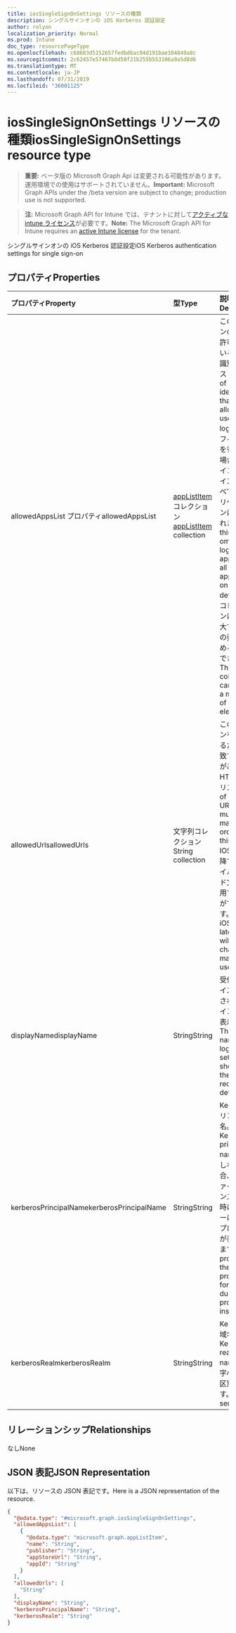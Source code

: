 ```yaml
---
title: iosSingleSignOnSettings リソースの種類
description: シングルサインオンの iOS Kerberos 認証設定
author: rolyon
localization_priority: Normal
ms.prod: Intune
doc_type: resourcePageType
ms.openlocfilehash: c68683d5152657fedbd6ac04d191bae104849a8c
ms.sourcegitcommit: 2c62457e57467b8d50f21b255b553106a9a5d8d6
ms.translationtype: MT
ms.contentlocale: ja-JP
ms.lasthandoff: 07/31/2019
ms.locfileid: "36001125"
---
```

# <a name="iossinglesignonsettings-resource-type"></a><span data-ttu-id="55691-103">iosSingleSignOnSettings リソースの種類</span><span class="sxs-lookup"><span data-stu-id="55691-103">iosSingleSignOnSettings resource type</span></span>

> <span data-ttu-id="55691-104">**重要:** ベータ版の Microsoft Graph Api は変更される可能性があります。運用環境での使用はサポートされていません。</span><span class="sxs-lookup"><span data-stu-id="55691-104">**Important:** Microsoft Graph APIs under the /beta version are subject to change; production use is not supported.</span></span>

> <span data-ttu-id="55691-105">**注:** Microsoft Graph API for Intune では、テナントに対して[アクティブな intune ライセンス](https://go.microsoft.com/fwlink/?linkid=839381)が必要です。</span><span class="sxs-lookup"><span data-stu-id="55691-105">**Note:** The Microsoft Graph API for Intune requires an [active Intune license](https://go.microsoft.com/fwlink/?linkid=839381) for the tenant.</span></span>

<span data-ttu-id="55691-106">シングルサインオンの iOS Kerberos 認証設定</span><span class="sxs-lookup"><span data-stu-id="55691-106">iOS Kerberos authentication settings for single sign-on</span></span>

## <a name="properties"></a><span data-ttu-id="55691-107">プロパティ</span><span class="sxs-lookup"><span data-stu-id="55691-107">Properties</span></span>
|<span data-ttu-id="55691-108">プロパティ</span><span class="sxs-lookup"><span data-stu-id="55691-108">Property</span></span>|<span data-ttu-id="55691-109">型</span><span class="sxs-lookup"><span data-stu-id="55691-109">Type</span></span>|<span data-ttu-id="55691-110">説明</span><span class="sxs-lookup"><span data-stu-id="55691-110">Description</span></span>|
|:---|:---|:---|
|<span data-ttu-id="55691-111">allowedAppsList プロパティ</span><span class="sxs-lookup"><span data-stu-id="55691-111">allowedAppsList</span></span>|<span data-ttu-id="55691-112">[appListItem](../resources/intune-deviceconfig-applistitem.md) コレクション</span><span class="sxs-lookup"><span data-stu-id="55691-112">[appListItem](../resources/intune-deviceconfig-applistitem.md) collection</span></span>|<span data-ttu-id="55691-113">このログインの使用が許可されているアプリ識別子のリスト。</span><span class="sxs-lookup"><span data-stu-id="55691-113">List of app identifiers that are allowed to use this login.</span></span> <span data-ttu-id="55691-114">このフィールドを省略した場合、ログインはデバイス上のすべてのアプリケーションに適用されます。</span><span class="sxs-lookup"><span data-stu-id="55691-114">If this field is omitted, the login applies to all applications on the device.</span></span> <span data-ttu-id="55691-115">このコレクションには、最大で 500 個の要素を含めることができます。</span><span class="sxs-lookup"><span data-stu-id="55691-115">This collection can contain a maximum of 500 elements.</span></span>|
|<span data-ttu-id="55691-116">allowedUrls</span><span class="sxs-lookup"><span data-stu-id="55691-116">allowedUrls</span></span>|<span data-ttu-id="55691-117">文字列コレクション</span><span class="sxs-lookup"><span data-stu-id="55691-117">String collection</span></span>|<span data-ttu-id="55691-118">このログインを使用するために一致する必要がある HTTP Url のリスト。</span><span class="sxs-lookup"><span data-stu-id="55691-118">List of HTTP URLs that must be matched in order to use this login.</span></span> <span data-ttu-id="55691-119">IOS 9.0 以降では、ワイルドカード文字を使用することができます。</span><span class="sxs-lookup"><span data-stu-id="55691-119">With iOS 9.0 or later, a wildcard characters may be used.</span></span>|
|<span data-ttu-id="55691-120">displayName</span><span class="sxs-lookup"><span data-stu-id="55691-120">displayName</span></span>|<span data-ttu-id="55691-121">String</span><span class="sxs-lookup"><span data-stu-id="55691-121">String</span></span>|<span data-ttu-id="55691-122">受信側デバイスに表示されるログイン設定の表示名。</span><span class="sxs-lookup"><span data-stu-id="55691-122">The display name of login settings shown on the receiving device.</span></span>|
|<span data-ttu-id="55691-123">kerberosPrincipalName</span><span class="sxs-lookup"><span data-stu-id="55691-123">kerberosPrincipalName</span></span>|<span data-ttu-id="55691-124">String</span><span class="sxs-lookup"><span data-stu-id="55691-124">String</span></span>|<span data-ttu-id="55691-125">Kerberos プリンシパル名。</span><span class="sxs-lookup"><span data-stu-id="55691-125">A Kerberos principal name.</span></span> <span data-ttu-id="55691-126">指定しない場合、プロファイルのインストール時にユーザーに対してプロンプトが表示されます。</span><span class="sxs-lookup"><span data-stu-id="55691-126">If not provided, the user is prompted for one during profile installation.</span></span>|
|<span data-ttu-id="55691-127">kerberosRealm</span><span class="sxs-lookup"><span data-stu-id="55691-127">kerberosRealm</span></span>|<span data-ttu-id="55691-128">String</span><span class="sxs-lookup"><span data-stu-id="55691-128">String</span></span>|<span data-ttu-id="55691-129">Kerberos 領域名。</span><span class="sxs-lookup"><span data-stu-id="55691-129">A Kerberos realm name.</span></span> <span data-ttu-id="55691-130">大文字小文字を区別します。</span><span class="sxs-lookup"><span data-stu-id="55691-130">Case sensitive.</span></span>|

## <a name="relationships"></a><span data-ttu-id="55691-131">リレーションシップ</span><span class="sxs-lookup"><span data-stu-id="55691-131">Relationships</span></span>
<span data-ttu-id="55691-132">なし</span><span class="sxs-lookup"><span data-stu-id="55691-132">None</span></span>

## <a name="json-representation"></a><span data-ttu-id="55691-133">JSON 表記</span><span class="sxs-lookup"><span data-stu-id="55691-133">JSON Representation</span></span>
<span data-ttu-id="55691-134">以下は、リソースの JSON 表記です。</span><span class="sxs-lookup"><span data-stu-id="55691-134">Here is a JSON representation of the resource.</span></span>
<!-- {
  "blockType": "resource",
  "@odata.type": "microsoft.graph.iosSingleSignOnSettings"
}
-->
``` json
{
  "@odata.type": "#microsoft.graph.iosSingleSignOnSettings",
  "allowedAppsList": [
    {
      "@odata.type": "microsoft.graph.appListItem",
      "name": "String",
      "publisher": "String",
      "appStoreUrl": "String",
      "appId": "String"
    }
  ],
  "allowedUrls": [
    "String"
  ],
  "displayName": "String",
  "kerberosPrincipalName": "String",
  "kerberosRealm": "String"
}
```





